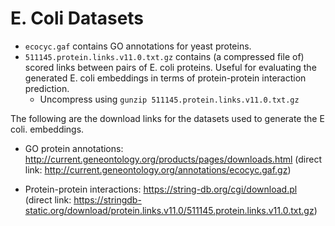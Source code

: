 # E. Coli Datasets
- ```ecocyc.gaf``` contains GO annotations for yeast proteins.
- ```511145.protein.links.v11.0.txt.gz``` contains (a compressed file of) scored links between pairs of E. coli proteins. Useful for evaluating the generated E. coli embeddings in terms of protein-protein interaction prediction.
  - Uncompress using ```gunzip 511145.protein.links.v11.0.txt.gz```

The following are the download links for the datasets used to generate the E coli. embeddings.

- GO protein annotations: http://current.geneontology.org/products/pages/downloads.html 
  (direct link: http://current.geneontology.org/annotations/ecocyc.gaf.gz)
  
- Protein-protein interactions: https://string-db.org/cgi/download.pl 
  (direct link: https://stringdb-static.org/download/protein.links.v11.0/511145.protein.links.v11.0.txt.gz)
